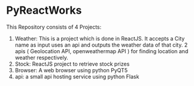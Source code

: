 # PyReactWorks
This Repository consists of 4 Projects:
1. Weather:
   This is a project which is done in ReactJS. It accepts a City name as input uses an api and outputs the weather data of that city.
   2 apis ( Geolocation API,  openweathermap API ) for finding location and weather respectively.
2. Stock: ReactJS project to retrieve stock prizes
3. Browser: A web browser using python PyQT5
4. api: a small api hosting service using python Flask
